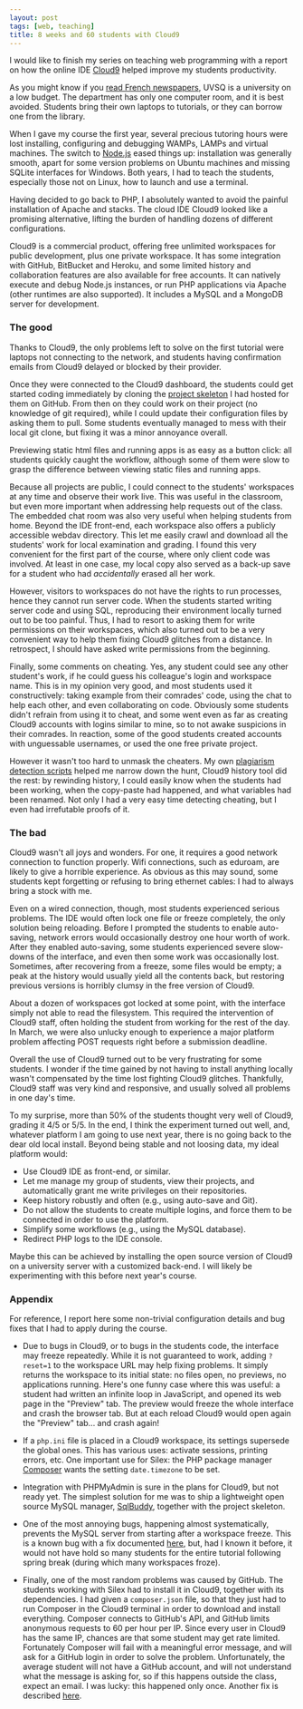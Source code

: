 ```yaml
---
layout: post
tags: [web, teaching]
title: 8 weeks and 60 students with Cloud9
---
```


I would like to finish my series on teaching web programming with a
report on how the online IDE [Cloud9](http://c9.io) helped improve my
students productivity.

As you might know if you
[read French newspapers](http://www.letudiant.fr/educpros/enquetes/crise-a-l-universite-versailles-saint-quentin-uvsq-la-communaute-dans-l-incertitude.html),
UVSQ is a university on a low budget. The department has only one
computer room, and it is best avoided. Students bring their own
laptops to tutorials, or they can borrow one from the library.

When I gave my course the first year, several precious tutoring hours
were lost installing, configuring and debugging WAMPs, LAMPs and
virtual machines. The switch to [Node.js](http://nodejs.org) eased
things up: installation was generally smooth, apart for some version
problems on Ubuntu machines and missing SQLite interfaces for
Windows. Both years, I had to teach the students, especially those not
on Linux, how to launch and use a terminal.

Having decided to go back to PHP, I absolutely wanted to avoid the
painful installation of Apache and stacks. The cloud IDE Cloud9 looked
like a promising alternative, lifting the burden of handling dozens of
different configurations.

Cloud9 is a commercial product, offering free unlimited workspaces for
public development, plus one private workspace.  It has some
integration with GitHub, BitBucket and Heroku, and some limited
history and collaboration features are also available for free
accounts.  It can natively execute and debug Node.js instances, or run
PHP applications via Apache (other runtimes are also supported). It
includes a MySQL and a MongoDB server for development.

### The good

Thanks to Cloud9, the only problems left to solve on the first
tutorial were laptops not connecting to the network, and students
having confirmation emails from Cloud9 delayed or blocked by their
provider.

Once they were connected to the Cloud9 dashboard, the students could
get started coding immediately by cloning the
[project skeleton](https://github.com/defeo/aws-project) I had hosted
for them on GitHub. From then on they could work on their project (no
knowledge of git required), while I could update their configuration
files by asking them to pull. Some students eventually managed to mess
with their local git clone, but fixing it was a minor annoyance
overall.

Previewing static html files and running apps is as easy as a button
click: all students quickly caught the workflow, although some of them
were slow to grasp the difference between viewing static files and
running apps.

Because all projects are public, I could connect to the students'
workspaces at any time and observe their work live. This was useful in
the classroom, but even more important when addressing help requests
out of the class. The embedded chat room was also very useful when
helping students from home. Beyond the IDE front-end, each workspace
also offers a publicly accessible webdav directory. This let me easily
crawl and download all the students' work for local examination and
grading. I found this very convenient for the first part of the
course, where only client code was involved. At least in one case, my
local copy also served as a back-up save for a student who had
*accidentally* erased all her work.

However, visitors to workspaces do not have the rights to run
processes, hence they cannot run server code. When the students
started writing server code and using SQL, reproducing their
environment locally turned out to be too painful. Thus, I had to
resort to asking them for write permissions on their workspaces, which
also turned out to be a very convenient way to help them fixing Cloud9
glitches from a distance. In retrospect, I should have asked write
permissions from the beginning.

Finally, some comments on cheating. Yes, any student could see any
other student's work, if he could guess his colleague's login and
workspace name. This is in my opinion very good, and most students
used it constructively: taking example from their comrades' code,
using the chat to help each other, and even collaborating on
code. Obviously some students didn't refrain from using it to cheat,
and some went even as far as creating Cloud9 accounts with logins
similar to mine, so to not awake suspicions in their comrades. In
reaction, some of the good students created accounts with unguessable
usernames, or used the one free private project.

However it wasn't too hard to unmask the cheaters. My own
[plagiarism detection scripts](https://github.com/defeo/pylagiarist)
helped me narrow down the hunt, Cloud9 history tool did the rest: by
rewinding history, I could easily know when the students had been
working, when the copy-paste had happened, and what variables had been
renamed. Not only I had a very easy time detecting cheating, but I
even had irrefutable proofs of it.


### The bad

Cloud9 wasn't all joys and wonders. For one, it requires a good
network connection to function properly. Wifi connections, such as
eduroam, are likely to give a horrible experience. As obvious as this
may sound, some students kept forgetting or refusing to bring ethernet
cables: I had to always bring a stock with me.

Even on a wired connection, though, most students experienced serious
problems. The IDE would often lock one file or freeze completely, the
only solution being reloading. Before I prompted the students to
enable auto-saving, network errors would occasionally destroy one hour
worth of work. After they enabled auto-saving, some students
experienced severe slow-downs of the interface, and even then some
work was occasionally lost. Sometimes, after recovering from a freeze,
some files would be empty; a peak at the history would usually yield
all the contents back, but restoring previous versions is horribly
clumsy in the free version of Cloud9.

About a dozen of workspaces got locked at some point, with the
interface simply not able to read the filesystem. This required the
intervention of Cloud9 staff, often holding the student from working
for the rest of the day. In March, we were also unlucky enough to
experience a major platform problem affecting POST requests right
before a submission deadline.

Overall the use of Cloud9 turned out to be very frustrating for some
students. I wonder if the time gained by not having to install
anything locally wasn't compensated by the time lost fighting Cloud9
glitches. Thankfully, Cloud9 staff was very kind and responsive, and
usually solved all problems in one day's time.

To my surprise, more than 50% of the students thought very well of
Cloud9, grading it 4/5 or 5/5. In the end, I think the experiment
turned out well, and, whatever platform I am going to use next year,
there is no going back to the dear old local install. Beyond being
stable and not loosing data, my ideal platform would:

- Use Cloud9 IDE as front-end, or similar.
- Let me manage my group of students, view their projects, and
  automatically grant me write privileges on their repositories.
- Keep history robustly and often (e.g., using auto-save and Git).
- Do not allow the students to create multiple logins, and force them
  to be connected in order to use the platform.
- Simplify some workflows (e.g., using the MySQL database).
- Redirect PHP logs to the IDE console.

Maybe this can be achieved by installing the open source version of
Cloud9 on a university server with a customized back-end. I will
likely be experimenting with this before next year's course.


### Appendix

For reference, I report here some non-trivial configuration details
and bug fixes that I had to apply during the course.

- Due to bugs in Cloud9, or to bugs in the students code, the
  interface may freeze repeatedly. While it is not guaranteed to work, adding
  `?reset=1` to the workspace URL may help fixing problems. It simply
  returns the workspace to its initial state: no files open, no
  previews, no applications running. Here's one funny case where this
  was useful: a student had written an infinite loop in JavaScript,
  and opened its web page in the "Preview" tab. The preview would
  freeze the whole interface and crash the browser tab. But at each
  reload Cloud9 would open again the "Preview" tab... and crash again!

- If a `php.ini` file is placed in a Cloud9 workspace, its settings
  supersede the global ones. This has various uses: activate sessions,
  printing errors, etc. One important use for Silex: the PHP package
  manager [Composer](https://getcomposer.org/) wants the setting
  `date.timezone` to be set.

- Integration with PHPMyAdmin is sure in the plans for Cloud9, but not
  ready yet. The simplest solution for me was to ship a lightweight
  open source MySQL manager, [SqlBuddy](http://sqlbuddy.com/),
  together with the project skeleton.

- One of the most annoying bugs, happening almost systematically,
  prevents the MySQL server from starting after a workspace
  freeze. This is a known bug with a fix documented
  [here](http://support.cloud9ide.com/entries/23091380-Recover-MySQL-permissions),
  but, had I known it before, it would not have hold so many students
  for the entire tutorial following spring break (during which many
  workspaces froze).

- Finally, one of the most random problems was caused by GitHub. The
  students working with Silex had to install it in Cloud9, together
  with its dependencies. I had given a `composer.json` file, so that
  they just had to run Composer in the Cloud9 terminal in order to
  download and install everything. Composer connects to GitHub's API,
  and GitHub limits anonymous requests to 60 per hour per IP. Since
  every user in Cloud9 has the same IP, chances are that some student
  may get rate limited. Fortunately Composer will fail with a
  meaningful error message, and will ask for a GitHub login in order
  to solve the problem. Unfortunately, the average student will not
  have a GitHub account, and will not understand what the message is
  asking for, so if this happens outside the class, expect an email. I
  was lucky: this happened only once. Another fix is described
  [here](http://fortrabbit.com/docs/how-to/misc/github-api-limits).
